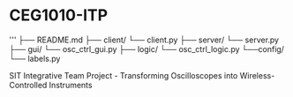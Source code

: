 # CEG1010-ITP

'''
├── README.md
├── client/
  └── client.py
├── server/
  └── server.py
├── gui/
  └── osc_ctrl_gui.py
├── logic/
  └── osc_ctrl_logic.py
└──config/
  └── labels.py

  
SIT Integrative Team Project - Transforming Oscilloscopes into Wireless-Controlled Instruments
